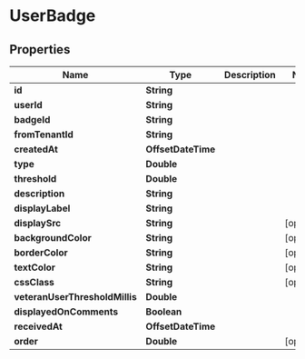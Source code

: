 

# UserBadge


## Properties

| Name | Type | Description | Notes |
|------------ | ------------- | ------------- | -------------|
|**id** | **String** |  |  |
|**userId** | **String** |  |  |
|**badgeId** | **String** |  |  |
|**fromTenantId** | **String** |  |  |
|**createdAt** | **OffsetDateTime** |  |  |
|**type** | **Double** |  |  |
|**threshold** | **Double** |  |  |
|**description** | **String** |  |  |
|**displayLabel** | **String** |  |  |
|**displaySrc** | **String** |  |  [optional] |
|**backgroundColor** | **String** |  |  [optional] |
|**borderColor** | **String** |  |  [optional] |
|**textColor** | **String** |  |  [optional] |
|**cssClass** | **String** |  |  [optional] |
|**veteranUserThresholdMillis** | **Double** |  |  |
|**displayedOnComments** | **Boolean** |  |  |
|**receivedAt** | **OffsetDateTime** |  |  |
|**order** | **Double** |  |  [optional] |



